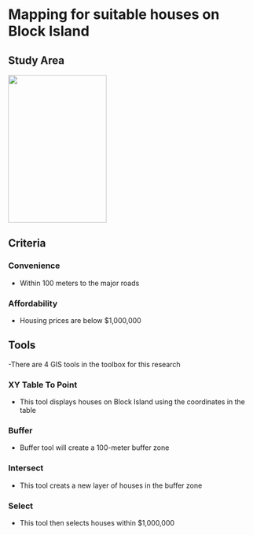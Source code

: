 # Mapping for suitable houses on Block Island

## Study Area
<img src=https://seewesterly.com/wp-content/uploads/2017/09/blockislandmap.jpg width="200" height="300">

## Criteria
### Convenience
- Within 100 meters to the major roads
### Affordability
- Housing prices are below $1,000,000
## Tools
-There are 4 GIS tools in the toolbox for this research

### XY Table To Point

- This tool displays houses on Block Island using the coordinates in the table

### Buffer

- Buffer tool will create a 100-meter buffer zone

### Intersect

- This tool creats a new layer of houses in the buffer zone

### Select

- This tool then selects houses within $1,000,000
